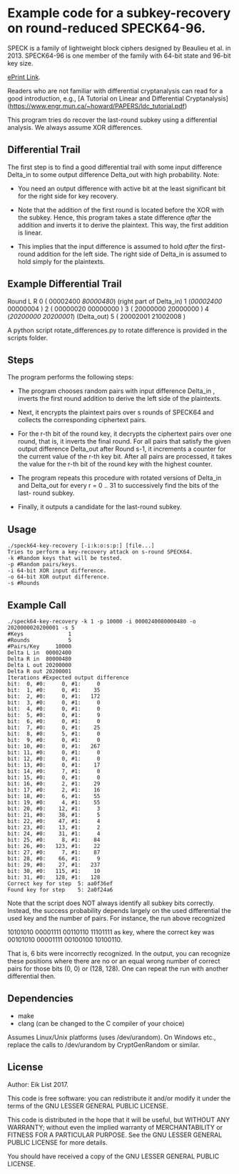 # Example code for a subkey-recovery on round-reduced SPECK64-96.

SPECK is a family of lightweight block ciphers designed by Beaulieu et al. in
2013. SPECK64-96 is one member of the family with 64-bit state and 96-bit key
size.

[ePrint Link](https://eprint.iacr.org/2013/404).

Readers who are not familiar with differential cryptanalysis can read for a 
good introduction, e.g.,
[A Tutorial on Linear and Differential Cryptanalysis]
(https://www.engr.mun.ca/~howard/PAPERS/ldc_tutorial.pdf)

This program tries do recover the last-round subkey using a differential
analysis. We always assume XOR differences.

## Differential Trail
The first step is to find a good differential trail with some input difference
Delta_in to some output difference Delta_out with high probability. Note:

- You need an output difference with active bit at the least significant bit for
  the right side for key recovery.

- Note that the addition of the first round is located before the XOR with the
  subkey. Hence, this program takes a state difference *after* the addition and
  inverts it to derive the plaintext. This way, the first addition is linear.

- This implies that the input difference is assumed to hold *after* the first-
  round addition for the left side. The right side of Delta_in is assumed to
  hold simply for the plaintexts.

## Example Differential Trail
Round  L        R
0     ( 00002400  *80000480*) (right part of Delta_in)
1     (*00002400*  00000004 )
2     ( 00000020   00000000 )
3     ( 20000000   20000000 )
4     (*20200000* *20200001*) (Delta_out)
5     ( 20002001   21002008 )

A python script rotate_differences.py to rotate difference is provided in the
scripts folder.

## Steps
The program performs the following steps:

- The program chooses random pairs with input difference Delta_in ,
  inverts the first round addition to derive the left side of the plaintexts.

- Next, it encrypts the plaintext pairs over s rounds of SPECK64 and collects
  the corresponding ciphertext pairs.

- For the r-th bit of the round key, it decrypts the ciphertext pairs over one
  round, that is, it inverts the final round. For all pairs that satisfy the
  given output difference Delta_out after Round s-1, it increments a counter for
  the current value of the r-th key bit. After all pairs are processed, it takes
  the value for the r-th bit of the round key with the highest counter.

- The program repeats this procedure with rotated versions of Delta_in and
  Delta_out for every r = 0 .. 31 to successively find the bits of the last-
  round subkey.

- Finally, it outputs a candidate for the last-round subkey.

## Usage
```
./speck64-key-recovery [-i:k:o:s:p:] [file...]
Tries to perform a key-recovery attack on s-round SPECK64.
-k #Random keys that will be tested.
-p #Random pairs/keys.
-i 64-bit XOR input difference.
-o 64-bit XOR output difference.
-s #Rounds
``` 

## Example Call
``` 
./speck64-key-recovery -k 1 -p 10000 -i 0000240080000480 -o 2020000020200001 -s 5
#Keys              1
#Rounds            5
#Pairs/Key     10000
Delta L in  00002400
Delta R in  80000480
Delta L out 20200000
Delta R out 20200001
Iterations #Expected output difference
bit:  0, #0:     0, #1:     0
bit:  1, #0:     0, #1:    35
bit:  2, #0:     0, #1:   172
bit:  3, #0:     0, #1:     0
bit:  4, #0:     0, #1:     0
bit:  5, #0:     0, #1:     9
bit:  6, #0:     0, #1:     0
bit:  7, #0:     0, #1:    25
bit:  8, #0:     5, #1:     0
bit:  9, #0:     0, #1:     0
bit: 10, #0:     0, #1:   267
bit: 11, #0:     0, #1:     0
bit: 12, #0:     0, #1:     0
bit: 13, #0:     0, #1:    17
bit: 14, #0:     7, #1:     0
bit: 15, #0:     0, #1:     0
bit: 16, #0:     2, #1:    29
bit: 17, #0:     2, #1:    16
bit: 18, #0:     6, #1:    55
bit: 19, #0:     4, #1:    55
bit: 20, #0:    12, #1:     3
bit: 21, #0:    38, #1:     5
bit: 22, #0:    47, #1:     4
bit: 23, #0:    13, #1:     2
bit: 24, #0:    31, #1:     4
bit: 25, #0:     8, #1:    84
bit: 26, #0:   123, #1:    22
bit: 27, #0:     7, #1:    87
bit: 28, #0:    66, #1:     9
bit: 29, #0:    27, #1:   237
bit: 30, #0:   115, #1:    10
bit: 31, #0:   128, #1:   128
Correct key for step  5: aa0f36ef
Found key for step    5: 2a0f24a6
```

Note that the script does NOT always identify all subkey bits correctly.
Instead, the success probability depends largely on the used differential the
used key and the number of pairs. For instance, the run above recognized

10101010 00001111 00110110 11101111 as key, where the correct key was
00101010 00001111 00100100 10100110.

That is, 6 bits were incorrectly recognized. In the output, you can recognize
these positions where there are no or an equal wrong number of correct pairs for
those bits (0, 0) or (128, 128). One can repeat the run with another
differential then.

## Dependencies
- make
- clang (can be changed to the C compiler of your choice)

Assumes Linux/Unix platforms (uses /dev/urandom). On Windows etc., 
replace the calls to /dev/urandom by CryptGenRandom or similar.

## License
Author: Eik List 2017.

This code is free software: you can redistribute it and/or modify
it under the terms of the GNU LESSER GENERAL PUBLIC LICENSE.

This code is distributed in the hope that it will be useful,
but WITHOUT ANY WARRANTY; without even the implied warranty of
MERCHANTABILITY or FITNESS FOR A PARTICULAR PURPOSE.  See the
GNU LESSER GENERAL PUBLIC LICENSE for more details.

You should have received a copy of the GNU LESSER GENERAL PUBLIC LICENSE.
